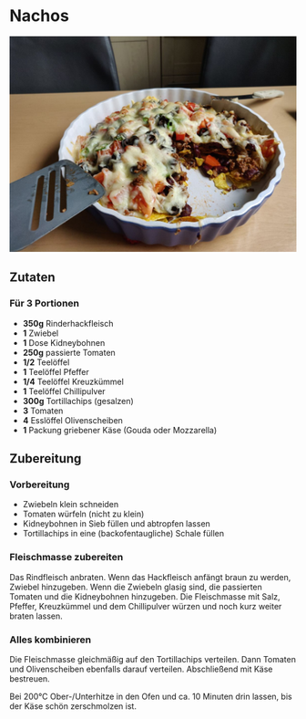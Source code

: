 # Nachos

![](/images/nachos.jpg)

## Zutaten

### Für 3 Portionen

- **350g** Rinderhackfleisch
- **1** Zwiebel
- **1** Dose Kidneybohnen
- **250g** passierte Tomaten
- **1/2** Teelöffel
- **1** Teelöffel Pfeffer
- **1/4** Teelöffel Kreuzkümmel
- **1** Teelöffel Chillipulver
- **300g** Tortillachips (gesalzen)
- **3** Tomaten
- **4** Esslöffel Olivenscheiben
- **1** Packung griebener Käse (Gouda oder Mozzarella)

## Zubereitung

### Vorbereitung

- Zwiebeln klein schneiden
- Tomaten würfeln (nicht zu klein)
- Kidneybohnen in Sieb füllen und abtropfen lassen
- Tortillachips in eine (backofentaugliche) Schale füllen

### Fleischmasse zubereiten

Das Rindfleisch anbraten. Wenn das Hackfleisch anfängt braun zu werden, Zwiebel
hinzugeben. Wenn die Zwiebeln glasig sind, die passierten Tomaten und die 
Kidneybohnen hinzugeben. Die Fleischmasse mit Salz, Pfeffer, Kreuzkümmel und
dem Chillipulver würzen und noch kurz weiter braten lassen.

### Alles kombinieren

Die Fleischmasse gleichmäßig auf den Tortillachips verteilen. Dann Tomaten und
Olivenscheiben ebenfalls darauf verteilen. Abschließend mit Käse bestreuen.

Bei 200°C Ober-/Unterhitze in den Ofen und ca. 10 Minuten drin lassen, bis der
Käse schön zerschmolzen ist.